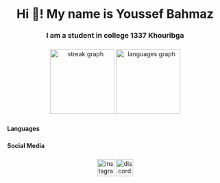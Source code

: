 <h1 align="center">Hi 👋! My name is Youssef Bahmaz</h1>

###

<h3 align="center">I am a student in college 1337 Khouribga</h3>

###

<div align="center">
  <img src="https://streak-stats.demolab.com?user=FLASH205&locale=en&mode=daily&theme=github_dark&hide_border=false&border_radius=5" height="150" alt="streak graph"  />
  <img src="https://github-readme-stats.vercel.app/api/top-langs?username=FLASH205&locale=en&hide_title=true&layout=compact&card_width=320&langs_count=5&theme=gotham&hide_border=true" height="150" alt="languages graph"  />
</div>

###

<h4 align="left">Languages</h4>

###

###

<h4 align="left">Social Media</h4>

###

<div align="center">
  <img src="https://raw.githubusercontent.com/maurodesouza/profile-readme-generator/master/src/assets/icons/social/instagram/default.svg" width="40" height="40" alt="instagram logo"  />
  <img src="https://raw.githubusercontent.com/maurodesouza/profile-readme-generator/master/src/assets/icons/social/discord/default.svg" width="40" height="40" alt="discord logo"  />
</div>

###
